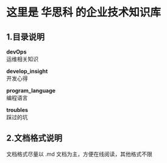 # 这里是 华思科 的企业技术知识库

## 1.目录说明

**devOps**    
运维相关知识

**develop_insight**   
开发心得

**program_language**   
编程语言

**troubles**    
踩过的坑

## 2.文档格式说明

文档格式尽量以 .md 文档为主，方便在线阅读，其他格式不限
